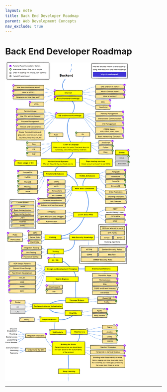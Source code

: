 ```yaml
---
layout: note
title: Back End Developer Roadmap
parent: Web Development Concepts
nav_exclude: true
---
```


# Back End Developer Roadmap

![DevOps Roadmap](./attachments/roadmap-backend.png)

---
